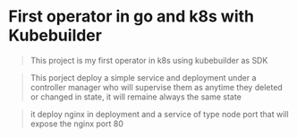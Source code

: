 # First operator in go and k8s with Kubebuilder

> This project is my first operator in k8s using kubebuilder as SDK

> This porject deploy a simple service and deployment under a controller manager who will supervise them as anytime they deleted or changed in state, it will remaine always the same state

>it deploy nginx in deployment and a service of type node port that will expose the nginx port 80